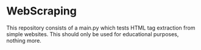 # WebScraping

This repository consists of a main.py which tests HTML tag extraction from simple websites. This should only be used for educational purposes, nothing more. 
